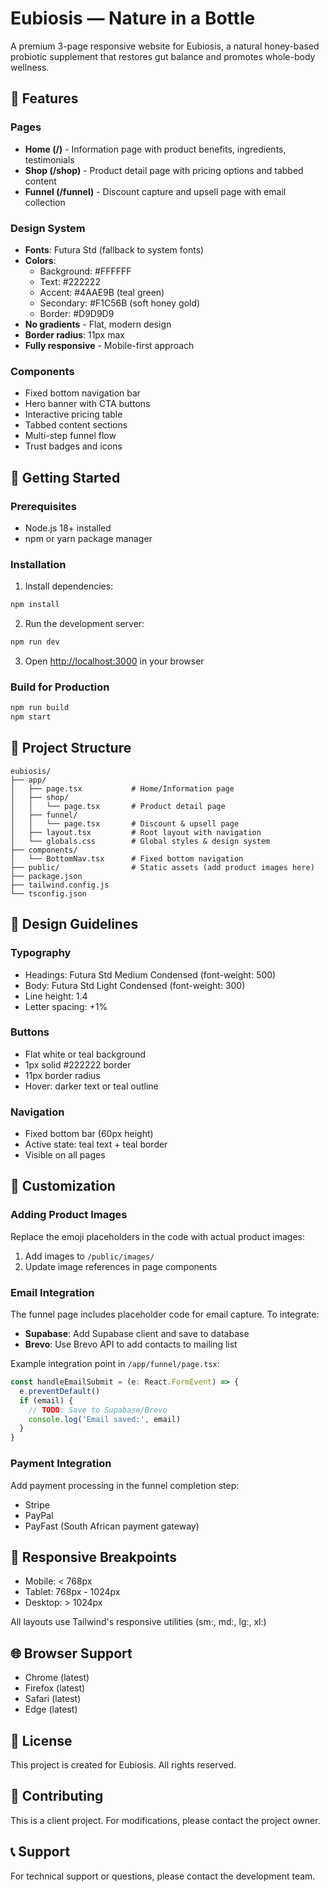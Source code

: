 # Eubiosis — Nature in a Bottle

A premium 3-page responsive website for Eubiosis, a natural honey-based probiotic supplement that restores gut balance and promotes whole-body wellness.

## 🌟 Features

### Pages
- **Home (/)** - Information page with product benefits, ingredients, testimonials
- **Shop (/shop)** - Product detail page with pricing options and tabbed content
- **Funnel (/funnel)** - Discount capture and upsell page with email collection

### Design System
- **Fonts**: Futura Std (fallback to system fonts)
- **Colors**:
  - Background: #FFFFFF
  - Text: #222222
  - Accent: #4AAE9B (teal green)
  - Secondary: #F1C56B (soft honey gold)
  - Border: #D9D9D9
- **No gradients** - Flat, modern design
- **Border radius**: 11px max
- **Fully responsive** - Mobile-first approach

### Components
- Fixed bottom navigation bar
- Hero banner with CTA buttons
- Interactive pricing table
- Tabbed content sections
- Multi-step funnel flow
- Trust badges and icons

## 🚀 Getting Started

### Prerequisites
- Node.js 18+ installed
- npm or yarn package manager

### Installation

1. Install dependencies:
```bash
npm install
```

2. Run the development server:
```bash
npm run dev
```

3. Open [http://localhost:3000](http://localhost:3000) in your browser

### Build for Production

```bash
npm run build
npm start
```

## 📁 Project Structure

```
eubiosis/
├── app/
│   ├── page.tsx           # Home/Information page
│   ├── shop/
│   │   └── page.tsx       # Product detail page
│   ├── funnel/
│   │   └── page.tsx       # Discount & upsell page
│   ├── layout.tsx         # Root layout with navigation
│   └── globals.css        # Global styles & design system
├── components/
│   └── BottomNav.tsx      # Fixed bottom navigation
├── public/                # Static assets (add product images here)
├── package.json
├── tailwind.config.js
└── tsconfig.json
```

## 🎨 Design Guidelines

### Typography
- Headings: Futura Std Medium Condensed (font-weight: 500)
- Body: Futura Std Light Condensed (font-weight: 300)
- Line height: 1.4
- Letter spacing: +1%

### Buttons
- Flat white or teal background
- 1px solid #222222 border
- 11px border radius
- Hover: darker text or teal outline

### Navigation
- Fixed bottom bar (60px height)
- Active state: teal text + teal border
- Visible on all pages

## 🔧 Customization

### Adding Product Images
Replace the emoji placeholders in the code with actual product images:
1. Add images to `/public/images/`
2. Update image references in page components

### Email Integration
The funnel page includes placeholder code for email capture. To integrate:
- **Supabase**: Add Supabase client and save to database
- **Brevo**: Use Brevo API to add contacts to mailing list

Example integration point in `/app/funnel/page.tsx`:
```typescript
const handleEmailSubmit = (e: React.FormEvent) => {
  e.preventDefault()
  if (email) {
    // TODO: Save to Supabase/Brevo
    console.log('Email saved:', email)
  }
}
```

### Payment Integration
Add payment processing in the funnel completion step:
- Stripe
- PayPal
- PayFast (South African payment gateway)

## 📱 Responsive Breakpoints

- Mobile: < 768px
- Tablet: 768px - 1024px
- Desktop: > 1024px

All layouts use Tailwind's responsive utilities (sm:, md:, lg:, xl:)

## 🌐 Browser Support

- Chrome (latest)
- Firefox (latest)
- Safari (latest)
- Edge (latest)

## 📝 License

This project is created for Eubiosis. All rights reserved.

## 🤝 Contributing

This is a client project. For modifications, please contact the project owner.

## 📞 Support

For technical support or questions, please contact the development team.
